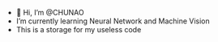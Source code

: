 - 👋 Hi, I’m @CHUNAO
- I’m currently learning Neural Network and Machine Vision
- This is a storage for my useless code

<!---
CHUNAOXU/CHUNAOXU is a ✨ special ✨ repository because its `README.md` (this file) appears on your GitHub profile.
You can click the Preview link to take a look at your changes.
--->
